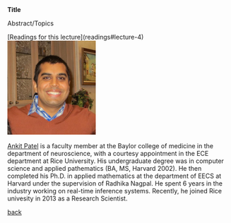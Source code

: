 <div class="abstract">   
    <strong>Title</strong>
    <p align="justify">Abstract/Topics</p>  
</div>
[Readings for this lecture](readings#lecture-4)


<img src="/assets/img/ankit_patel.jpg" alt="Ankit Patel" style="width: 200px;"/>
  
[Ankit Patel](https://ankitlab.co/) is a faculty member at the Baylor college of medicine in the department of neuroscience, with a courtesy appointment in the ECE department at Rice University. His undergraduate degree was in computer science and applied pathematics (BA, MS, Harvard 2002). He then completed his Ph.D. in applied mathematics at the department of EECS at Harvard under the supervision of Radhika Nagpal. He spent 6 years in the industry working on real-time inference systems. Recently, he joined Rice univesity in 2013 as a Research Scientist.

[back](./)
